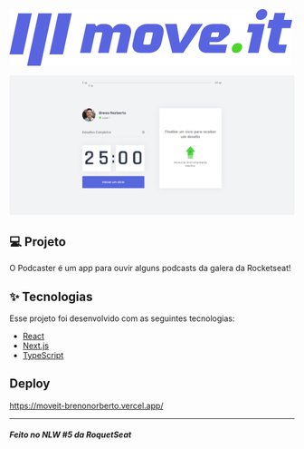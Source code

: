 ![Logo](https://github.com/brenonorberto/NLW/blob/33c77fc9ad01cd8f19f740cd81951f8e80188f52/moveit-next/public/logo-full.svg)

![Capa do Projeto](https://github.com/brenonorberto/NLW/blob/f28e12c4b5cf1dff7741769b36b0fddc4b814a51/moveit-next/public/Capa.png)


## 💻 Projeto

O Podcaster é um app para ouvir alguns podcasts da galera da Rocketseat!

## ✨ Tecnologias

Esse projeto foi desenvolvido com as seguintes tecnologias:

- [React](https://reactjs.org)
- [Next.js](https://nextjs.org/)
- [TypeScript](https://www.typescriptlang.org/)

## Deploy

https://moveit-brenonorberto.vercel.app/

---

##### Feito no NLW #5 da RoquetSeat




